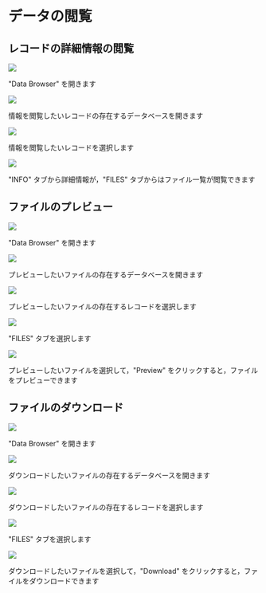 # データの閲覧

## レコードの詳細情報の閲覧

![](<../.gitbook/assets/スクリーンショット 2021-07-01 19.19.54.png>)

"Data Browser" を開きます

![](../.gitbook/assets/Add-record-click-database.png)

情報を閲覧したいレコードの存在するデータベースを開きます

![](../.gitbook/assets/Edit-record-click-record.png)

情報を閲覧したいレコードを選択します

![](../.gitbook/assets/View-metadata-view-detail.png)

"INFO" タブから詳細情報が，"FILES" タブからはファイル一覧が閲覧できます

## ファイルのプレビュー

![](<../.gitbook/assets/スクリーンショット 2021-07-01 19.19.54.png>)

"Data Browser" を開きます

![](../.gitbook/assets/Add-record-click-database.png)

プレビューしたいファイルの存在するデータベースを開きます

![](<../.gitbook/assets/Edit-record-click-record (1).png>)

プレビューしたいファイルの存在するレコードを選択します

![](../.gitbook/assets/View-metadata-click-file-tab.png)

"FILES" タブを選択します

![](../.gitbook/assets/View-metadata-preview-file.png)

プレビューしたいファイルを選択して，"Preview" をクリックすると，ファイルをプレビューできます

## ファイルのダウンロード

![](<../.gitbook/assets/スクリーンショット 2021-07-01 19.19.54.png>)

"Data Browser" を開きます

![](../.gitbook/assets/Add-record-click-database.png)

ダウンロードしたいファイルの存在するデータベースを開きます

![](<../.gitbook/assets/Edit-record-click-record (2).png>)

ダウンロードしたいファイルの存在するレコードを選択します

![](<../.gitbook/assets/View-metadata-click-file-tab (1).png>)

"FILES" タブを選択します

![](../.gitbook/assets/View-metadata-download-file.png)

ダウンロードしたいファイルを選択して，"Download" をクリックすると，ファイルをダウンロードできます
